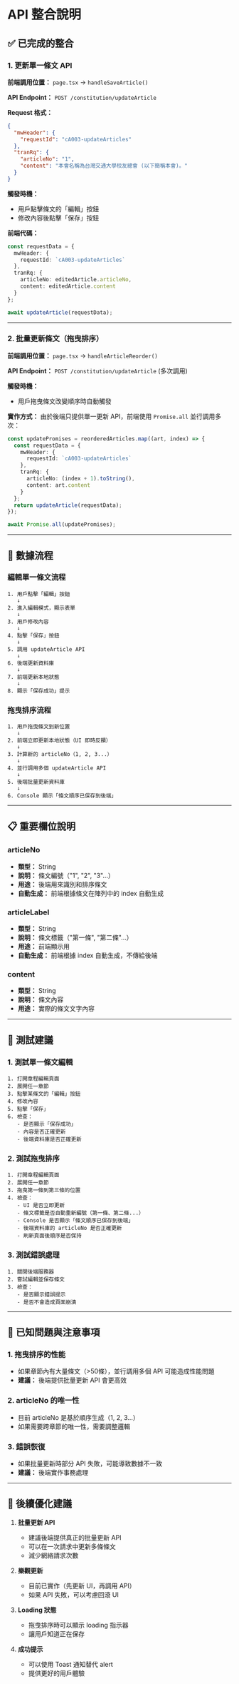 # API 整合說明

## ✅ 已完成的整合

### 1. 更新單一條文 API

**前端調用位置：** `page.tsx` → `handleSaveArticle()`

**API Endpoint：** `POST /constitution/updateArticle`

**Request 格式：**
```json
{
  "mwHeader": {
    "requestId": "cA003-updateArticles"
  },
  "tranRq": {
    "articleNo": "1",
    "content": "本會名稱為台灣交通大學校友總會 (以下簡稱本會)。"
  }
}
```

**觸發時機：**
- 用戶點擊條文的「編輯」按鈕
- 修改內容後點擊「保存」按鈕

**前端代碼：**
```typescript
const requestData = {
  mwHeader: {
    requestId: `cA003-updateArticles`
  },
  tranRq: {
    articleNo: editedArticle.articleNo,
    content: editedArticle.content
  }
};

await updateArticle(requestData);
```

---

### 2. 批量更新條文（拖曳排序）

**前端調用位置：** `page.tsx` → `handleArticleReorder()`

**API Endpoint：** `POST /constitution/updateArticle` (多次調用)

**觸發時機：**
- 用戶拖曳條文改變順序時自動觸發

**實作方式：**
由於後端只提供單一更新 API，前端使用 `Promise.all` 並行調用多次：

```typescript
const updatePromises = reorderedArticles.map((art, index) => {
  const requestData = {
    mwHeader: {
      requestId: `cA003-updateArticles`
    },
    tranRq: {
      articleNo: (index + 1).toString(),
      content: art.content
    }
  };
  return updateArticle(requestData);
});

await Promise.all(updatePromises);
```

---

## 🔄 數據流程

### 編輯單一條文流程
```
1. 用戶點擊「編輯」按鈕
   ↓
2. 進入編輯模式，顯示表單
   ↓
3. 用戶修改內容
   ↓
4. 點擊「保存」按鈕
   ↓
5. 調用 updateArticle API
   ↓
6. 後端更新資料庫
   ↓
7. 前端更新本地狀態
   ↓
8. 顯示「保存成功」提示
```

### 拖曳排序流程
```
1. 用戶拖曳條文到新位置
   ↓
2. 前端立即更新本地狀態（UI 即時反饋）
   ↓
3. 計算新的 articleNo（1, 2, 3...）
   ↓
4. 並行調用多個 updateArticle API
   ↓
5. 後端批量更新資料庫
   ↓
6. Console 顯示「條文順序已保存到後端」
```

---

## 📋 重要欄位說明

### articleNo
- **類型：** String
- **說明：** 條文編號（"1", "2", "3"...）
- **用途：** 後端用來識別和排序條文
- **自動生成：** 前端根據條文在陣列中的 index 自動生成

### articleLabel
- **類型：** String
- **說明：** 條文標籤（"第一條", "第二條"...）
- **用途：** 前端顯示用
- **自動生成：** 前端根據 index 自動生成，不傳給後端

### content
- **類型：** String
- **說明：** 條文內容
- **用途：** 實際的條文文字內容

---

## 🧪 測試建議

### 1. 測試單一條文編輯
```
1. 打開章程編輯頁面
2. 展開任一章節
3. 點擊某條文的「編輯」按鈕
4. 修改內容
5. 點擊「保存」
6. 檢查：
   - 是否顯示「保存成功」
   - 內容是否正確更新
   - 後端資料庫是否正確更新
```

### 2. 測試拖曳排序
```
1. 打開章程編輯頁面
2. 展開任一章節
3. 拖曳第一條到第三條的位置
4. 檢查：
   - UI 是否立即更新
   - 條文標籤是否自動重新編號（第一條、第二條...）
   - Console 是否顯示「條文順序已保存到後端」
   - 後端資料庫的 articleNo 是否正確更新
   - 刷新頁面後順序是否保持
```

### 3. 測試錯誤處理
```
1. 關閉後端服務器
2. 嘗試編輯並保存條文
3. 檢查：
   - 是否顯示錯誤提示
   - 是否不會造成頁面崩潰
```

---

## 🐛 已知問題與注意事項

### 1. 拖曳排序的性能
- 如果章節內有大量條文（>50條），並行調用多個 API 可能造成性能問題
- **建議：** 後端提供批量更新 API 會更高效

### 2. articleNo 的唯一性
- 目前 articleNo 是基於順序生成（1, 2, 3...）
- 如果需要跨章節的唯一性，需要調整邏輯

### 3. 錯誤恢復
- 如果批量更新時部分 API 失敗，可能導致數據不一致
- **建議：** 後端實作事務處理

---

## 📝 後續優化建議

1. **批量更新 API**
   - 建議後端提供真正的批量更新 API
   - 可以在一次請求中更新多條條文
   - 減少網絡請求次數

2. **樂觀更新**
   - 目前已實作（先更新 UI，再調用 API）
   - 如果 API 失敗，可以考慮回滾 UI

3. **Loading 狀態**
   - 拖曳排序時可以顯示 loading 指示器
   - 讓用戶知道正在保存

4. **成功提示**
   - 可以使用 Toast 通知替代 alert
   - 提供更好的用戶體驗
